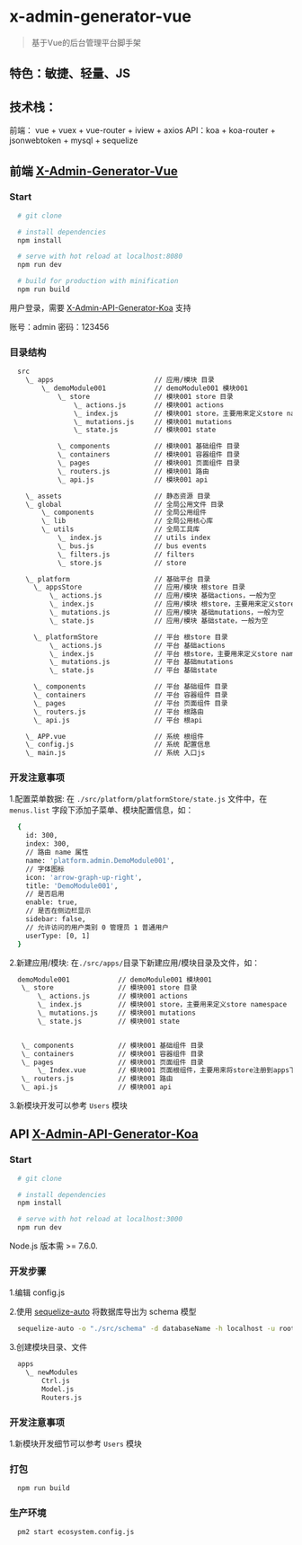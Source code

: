 # x-admin-generator-vue

> 基于Vue的后台管理平台脚手架

## 特色：敏捷、轻量、JS

## 技术栈：
  前端： vue + vuex + vue-router + iview + axios
  API：koa + koa-router + jsonwebtoken + mysql + sequelize

## 前端 [X-Admin-Generator-Vue](https://github.com/OXOYO/X-Admin-Generator-Vue)

### Start
``` bash
  # git clone

  # install dependencies
  npm install

  # serve with hot reload at localhost:8080
  npm run dev

  # build for production with minification
  npm run build
```
用户登录，需要 [X-Admin-API-Generator-Koa](https://github.com/OXOYO/X-Admin-API-Generator-Koa) 支持

账号：admin
密码：123456

### 目录结构

```bash
  src
    \_ apps                         // 应用/模块 目录
        \_ demoModule001            // demoModule001 模块001
            \_ store                // 模块001 store 目录
                \_ actions.js       // 模块001 actions
                \_ index.js         // 模块001 store，主要用来定义store namespace
                \_ mutations.js     // 模块001 mutations
                \_ state.js         // 模块001 state

            \_ components           // 模块001 基础组件 目录
            \_ containers           // 模块001 容器组件 目录
            \_ pages                // 模块001 页面组件 目录
            \_ routers.js           // 模块001 路由
            \_ api.js               // 模块001 api

    \_ assets                       // 静态资源 目录
    \_ global                       // 全局公用文件 目录
        \_ components               // 全局公用组件
        \_ lib                      // 全局公用核心库
        \_ utils                    // 全局工具库
            \_ index.js             // utils index
            \_ bus.js               // bus events
            \_ filters.js           // filters
            \_ store.js             // store

    \_ platform                     // 基础平台 目录
      \_ appsStore                  // 应用/模块 根store 目录
          \_ actions.js             // 应用/模块 基础actions，一般为空
          \_ index.js               // 应用/模块 根store，主要用来定义store namespace
          \_ mutations.js           // 应用/模块 基础mutations，一般为空
          \_ state.js               // 应用/模块 基础state，一般为空

      \_ platformStore              // 平台 根store 目录
          \_ actions.js             // 平台 基础actions
          \_ index.js               // 平台 根store，主要用来定义store namespace
          \_ mutations.js           // 平台 基础mutations
          \_ state.js               // 平台 基础state

      \_ components                 // 平台 基础组件 目录
      \_ containers                 // 平台 容器组件 目录
      \_ pages                      // 平台 页面组件 目录
      \_ routers.js                 // 平台 根路由
      \_ api.js                     // 平台 根api

    \_ APP.vue                      // 系统 根组件
    \_ config.js                    // 系统 配置信息
    \_ main.js                      // 系统 入口js
```
### 开发注意事项
1.配置菜单数据: 在 `./src/platform/platformStore/state.js` 文件中，在 `menus.list` 字段下添加子菜单、模块配置信息，如：

```bash
  {
    id: 300,
    index: 300,
    // 路由 name 属性
    name: 'platform.admin.DemoModule001',
    // 字体图标
    icon: 'arrow-graph-up-right',
    title: 'DemoModule001',
    // 是否启用
    enable: true,
    // 是否在侧边栏显示
    sidebar: false,
    // 允许访问的用户类别 0 管理员 1 普通用户
    userType: [0, 1]
  }
```
2.新建应用/模块: 在`./src/apps/`目录下新建应用/模块目录及文件，如：

```bash
  demoModule001            // demoModule001 模块001
   \_ store                // 模块001 store 目录
       \_ actions.js       // 模块001 actions
       \_ index.js         // 模块001 store，主要用来定义store namespace
       \_ mutations.js     // 模块001 mutations
       \_ state.js         // 模块001 state


   \_ components           // 模块001 基础组件 目录
   \_ containers           // 模块001 容器组件 目录
   \_ pages                // 模块001 页面组件 目录
       \_ Index.vue        // 模块001 页面根组件，主要用来将store注册到apps下
   \_ routers.js           // 模块001 路由
   \_ api.js               // 模块001 api
```
3.新模块开发可以参考 `Users` 模块

## API [X-Admin-API-Generator-Koa](https://github.com/OXOYO/X-Admin-API-Generator-Koa)

### Start

```bash
  # git clone

  # install dependencies
  npm install

  # serve with hot reload at localhost:3000
  npm run dev
```
   Node.js 版本需 >= 7.6.0.

### 开发步骤
1.编辑 config.js

2.使用 [sequelize-auto](https://github.com/sequelize/sequelize-auto) 将数据库导出为 schema 模型

```bash
  sequelize-auto -o "./src/schema" -d databaseName -h localhost -u root -p 3306 -e mysql
```

3.创建模块目录、文件

```bash
  apps
    \_ newModules
        Ctrl.js
        Model.js
        Routers.js
```

### 开发注意事项
1.新模块开发细节可以参考 `Users` 模块

### 打包

```bash
  npm run build
```

### 生产环境

```bash
  pm2 start ecosystem.config.js
```
